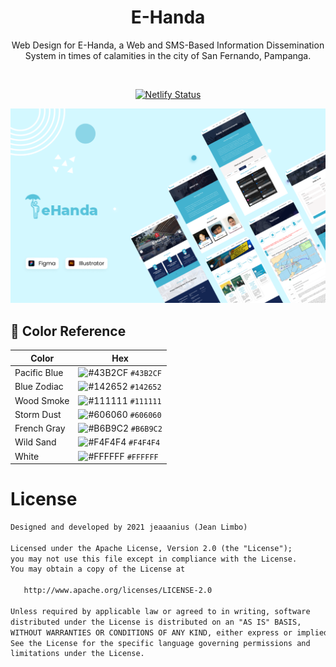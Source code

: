 <center>
<h1 align="center">E-Handa</h1>

<p align="center">  
Web Design for E-Handa, a Web and SMS-Based Information Dissemination System in times of calamities in the city of San Fernando, Pampanga.
</p>

</br>

<p align="center">
  <a href="https://app.netlify.com/sites/e-handa/deploys" target="_blank">
    <img src="https://api.netlify.com/api/v1/badges/12b13be9-a8eb-4734-93d7-28cc3c716952/deploy-status" alt="Netlify Status" />
  </a>
</p>

<p align="center">
<img src="assets/images/Cover.png">
</p>
</center>

## 🎨 Color Reference

| Color              | Hex                                                                |
| ------------------ | ------------------------------------------------------------------ |
| Pacific Blue       | ![#43B2CF](https://via.placeholder.com/10/43B2CF?text=+) `#43B2CF` |
| Blue Zodiac        | ![#142652](https://via.placeholder.com/10/142652?text=+) `#142652` |
| Wood Smoke         | ![#111111](https://via.placeholder.com/10/111111?text=+) `#111111` |
| Storm Dust         | ![#606060](https://via.placeholder.com/10/606060?text=+) `#606060` |
| French Gray        | ![#B6B9C2](https://via.placeholder.com/10/B6B9C2?text=+) `#B6B9C2` |
| Wild Sand          | ![#F4F4F4](https://via.placeholder.com/10/F4F4F4?text=+) `#F4F4F4` |
| White              | ![#FFFFFF](https://via.placeholder.com/10/FFFFFF?text=+) `#FFFFFF` |

# License
```xml
Designed and developed by 2021 jeaaanius (Jean Limbo)

Licensed under the Apache License, Version 2.0 (the "License");
you may not use this file except in compliance with the License.
You may obtain a copy of the License at

   http://www.apache.org/licenses/LICENSE-2.0

Unless required by applicable law or agreed to in writing, software
distributed under the License is distributed on an "AS IS" BASIS,
WITHOUT WARRANTIES OR CONDITIONS OF ANY KIND, either express or implied.
See the License for the specific language governing permissions and
limitations under the License.
```

